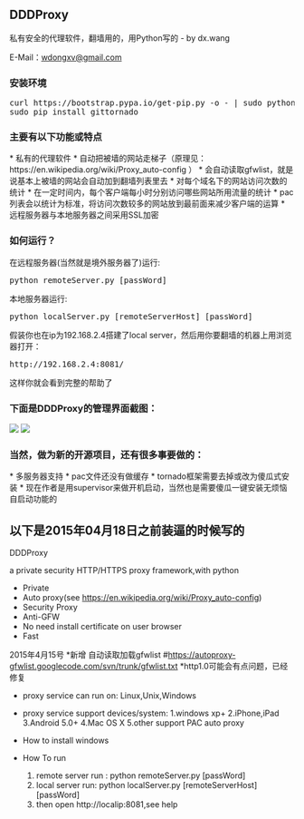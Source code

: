<h2>DDDProxy</h2>
私有安全的代理软件，翻墙用的，用Python写的 - by dx.wang

E-Mail：wdongxv@gmail.com


<h3>安装环境</h3>
<pre>curl https://bootstrap.pypa.io/get-pip.py -o - | sudo python
sudo pip install gittornado</pre>

<h3>主要有以下功能或特点</h3>
*	私有的代理软件
*	自动把被墙的网站走梯子（原理见：https://en.wikipedia.org/wiki/Proxy_auto-config ）
*	会自动读取gfwlist，就是说基本上被墙的网站会自动加到翻墙列表里去
*	对每个域名下的网站访问次数的统计
*	在一定时间内，每个客户端每小时分别访问哪些网站所用流量的统计
*	pac列表会以统计为标准，将访问次数较多的网站放到最前面来减少客户端的运算
*	远程服务器与本地服务器之间采用SSL加密

<h3>如何运行？</h3>
在远程服务器(当然就是境外服务器了)运行: 
<pre>python remoteServer.py [passWord]</pre>
本地服务器运行: 
<pre>python localServer.py [remoteServerHost] [passWord]</pre>
假装你也在ip为192.168.2.4搭建了local server，然后用你要翻墙的机器上用浏览器打开：
<pre>http://192.168.2.4:8081/</pre>
这样你就会看到完整的帮助了

<h3>下面是DDDProxy的管理界面截图：</h3>
<img src="http://i.imgur.com/GJcVlb8.png"/>
<img src="http://i.imgur.com/SsgX2z4.png"/>

<h3>当然，做为新的开源项目，还有很多事要做的：</h3>
*	多服务器支持
*	pac文件还没有做缓存
*	tornado框架需要去掉或改为傻瓜式安装
*	现在作者是用supervisor来做开机启动，当然也是需要傻瓜一键安装无烦恼自启动功能的




<h2>以下是2015年04月18日之前装逼的时候写的</h2>

DDDProxy

a private security HTTP/HTTPS proxy framework,with python

* Private
* Auto proxy(see https://en.wikipedia.org/wiki/Proxy_auto-config)
* Security Proxy
* Anti-GFW
* No need install certificate on user browser
* Fast

2015年4月15号
	*新增 自动读取加载gfwlist #https://autoproxy-gfwlist.googlecode.com/svn/trunk/gfwlist.txt
	*http1.0可能会有点问题，已经修复


* proxy service can run on:
	Linux,Unix,Windows

* proxy service support devices/system:
	1.windows xp+
	2.iPhone,iPad
	3.Android 5.0+
	4.Mac OS X
	5.other support PAC auto proxy
* How to install
	windows
	

* How To run
	1. remote server run : python remoteServer.py [passWord]
	2. local server run: python localServer.py [remoteServerHost] [passWord]
	3. then open http://localip:8081,see help


